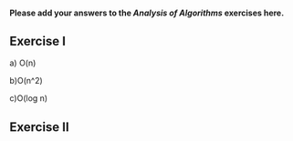 #### Please add your answers to the ***Analysis of  Algorithms*** exercises here.

## Exercise I

a) O(n)


b)O(n^2)


c)O(log n)

## Exercise II


